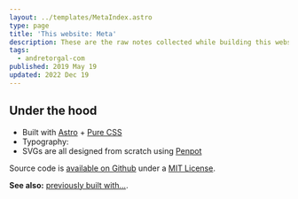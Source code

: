 ```yaml
---
layout: ../templates/MetaIndex.astro
type: page
title: 'This website: Meta'
description: These are the raw notes collected while building this website. Todos, issues, ideas, dependencies, strategies, decisions, and so on.
tags:
  - andretorgal-com
published: 2019 May 19
updated: 2022 Dec 19
---
```


## Under the hood

- Built with [Astro](/meta/docs/astro) + [Pure CSS](/meta/docs/styling)
- Typography:
- SVGs are all designed from scratch using [Penpot](htts://penpot.app)

Source code is [available on Github](https://github.com/andrezero/andretorgal-com) under a [MIT License](https://github.com/andrezero/andretorgal-com/blob/main/LICENSE-MIT).

**See also:** [previously built with...](/meta/records/rejected).
